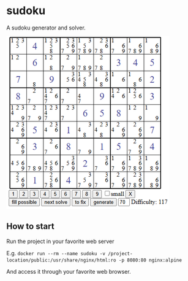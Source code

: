 # sudoku

A sudoku generator and solver.

![Screenshot](landing-image.png)

## How to start

Run the project in your favorite web server

E.g. `docker run --rm --name sudoku -v /project-location/public:/usr/share/nginx/html:ro -p 8080:80 nginx:alpine`

And access it through your favorite web browser.